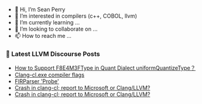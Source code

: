 - 👋 Hi, I’m Sean Perry
- 👀 I’m interested in compilers (c++, COBOL, llvm)
- 🌱 I’m currently learning ...
- 💞️ I’m looking to collaborate on ...
- 📫 How to reach me ...

<!---
s66perry/s66perry is a ✨ special ✨ repository because its `README.md` (this file) appears on your GitHub profile.
You can click the Preview link to take a look at your changes.
--->
### 📕 Latest LLVM Discourse Posts

<!-- DISCOURSE-LLVM:START -->
- [How to Support F8E4M3FType in Quant Dialect uniformQuantizeType？](https://discourse.llvm.org/t/how-to-support-f8e4m3ftype-in-quant-dialect-uniformquantizetype/71952#post_5)
- [Clang-cl.exe compiler flags](https://discourse.llvm.org/t/clang-cl-exe-compiler-flags/76265#post_1)
- [FIRParser &#39;Probe&#39;](https://discourse.llvm.org/t/firparser-probe/76263#post_1)
- [Crash in clang-cl; report to Microsoft or Clang/LLVM?](https://discourse.llvm.org/t/crash-in-clang-cl-report-to-microsoft-or-clang-llvm/76261#post_2)
- [Crash in clang-cl; report to Microsoft or Clang/LLVM?](https://discourse.llvm.org/t/crash-in-clang-cl-report-to-microsoft-or-clang-llvm/76261#post_1)
<!-- DISCOURSE-LLVM:END -->
